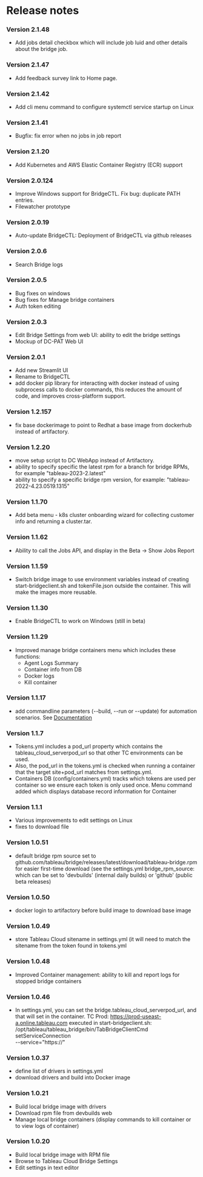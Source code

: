 # Release notes

### Version 2.1.48
- Add jobs detail checkbox which will include job luid and other details about the bridge job.

### Version 2.1.47
- Add feedback survey link to Home page.

### Version 2.1.42
- Add cli menu command to configure systemctl service startup on Linux

### Version 2.1.41
- Bugfix: fix error when no jobs in job report
 
### Version 2.1.20
- Add Kubernetes and AWS Elastic Container Registry (ECR) support

### Version 2.0.124
- Improve Windows support for BridgeCTL. Fix bug: duplicate PATH entries.
- Filewatcher prototype

### Version 2.0.19
- Auto-update BridgeCTL: Deployment of BridgeCTL via github releases

### Version 2.0.6
- Search Bridge logs

### Version 2.0.5
- Bug fixes on windows
- Bug fixes for Manage bridge containers
- Auth token editing

### Version 2.0.3
- Edit Bridge Settings from web UI: ability to edit the bridge settings
- Mockup of DC-PAT Web UI

### Version 2.0.1
- Add new Streamlit UI
- Rename to BridgeCTL
- add docker pip library for interacting with docker instead of using subprocess calls to docker commands, this reduces the amount of code, and improves cross-platform support.

### Version 1.2.157
- fix base dockerimage to point to Redhat a base image from dockerhub instead of artifactory.

### Version 1.2.20
- move setup script to DC WebApp instead of Artifactory.
- ability to specify specific the latest rpm for a branch for bridge RPMs, for example "tableau-2023-2.latest" 
- ability to specify a specific bridge rpm version, for example: "tableau-2022-4.23.0519.1315"

### Version 1.1.70
- Add beta menu - k8s cluster onboarding wizard for collecting customer info and returning a cluster.tar.

### Version 1.1.62
- Ability to call the Jobs API, and display in the Beta -> Show Jobs Report

### Version 1.1.59
- Switch bridge image to use environment variables instead of creating start-bridgeclient.sh and tokenFile.json outside the container. This will make the images more reusable.

### Version 1.1.30
- Enable BridgeCTL to work on Windows (still in beta)

### Version 1.1.29
- Improved manage bridge containers menu which includes these functions: 
  + Agent Logs Summary
  + Container info from DB
  + Docker logs
  + Kill container

### Version 1.1.17
- add commandline parameters  (--build, --run or --update) for automation scenarios. See [Documentation](https://salesforce.okta.com/app/salesforce_confluence_1/exk171qpzbBxPEXKI697/sso/saml)

### Version 1.1.7
- Tokens.yml includes a pod_url property which contains the tableau_cloud_serverpod_url so that other TC environments can be used. 
- Also, the pod_url in the tokens.yml is checked when running a container that the target site+pod_url matches from settings.yml.
- Containers DB (config/containers.yml) tracks which tokens are used per container so we ensure each token is only used once. Menu command added which displays database record information for Container

### Version 1.1.1
- Various improvements to edit settings on Linux
- fixes to download file

### Version 1.0.51
- default bridge rpm source set to github.com/tableau/bridge/releases/latest/download/tableau-bridge.rpm for easier first-time download (see the settings.yml bridge_rpm_source: which can be set to 'devbuilds' (internal daily builds) or 'github' (public beta releases)

### Version 1.0.50
- docker login to artifactory before build image to download base image

### Version 1.0.49
- store Tableau Cloud sitename in settings.yml (it will need to match the sitename from the token found in tokens.yml

### Version 1.0.48
- Improved Container management: ability to kill and report logs for stopped bridge containers

### Version 1.0.46
- In settings.yml, you can set the bridge.tableau_cloud_serverpod_url, and that will set in the container. 
TC Prod: https://prod-useast-a.online.tableau.com
executed in start-bridgeclient.sh: 
 /opt/tableau/tableau_bridge/bin/TabBridgeClientCmd setServiceConnection \
    --service="https://"

### Version 1.0.37
- define list of drivers in settings.yml
- download drivers and build into Docker image

### Version 1.0.21
- Build local bridge image with drivers
- Download rpm file from devbuilds web
- Manage local bridge containers (display commands to kill container or to view logs of container)

### Version 1.0.20
- Build local bridge image with RPM file
- Browse to Tableau Cloud Bridge Settings
- Edit settings in text editor
